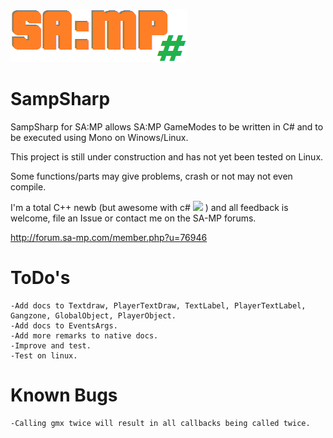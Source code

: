 ![](https://raw.githubusercontent.com/ikkentim/SampSharp/master/SampSharp.png)

SampSharp
======
SampSharp for SA:MP allows SA:MP GameModes to be written in C# and to be executed using Mono on Winows/Linux.

This project is still under construction and has not yet been tested on Linux.

Some functions/parts may give problems, crash or not may not even compile.

I'm a total C++ newb (but awesome with c# ![](https://mail.google.com/mail/u/0/e/330) ) and all feedback is welcome, file an Issue or contact me on the SA-MP forums.

http://forum.sa-mp.com/member.php?u=76946

ToDo's
======
	-Add docs to Textdraw, PlayerTextDraw, TextLabel, PlayerTextLabel, Gangzone, GlobalObject, PlayerObject.
    -Add docs to EventsArgs.
    -Add more remarks to native docs.
    -Improve and test.
    -Test on linux.

Known Bugs
======
	-Calling gmx twice will result in all callbacks being called twice.
